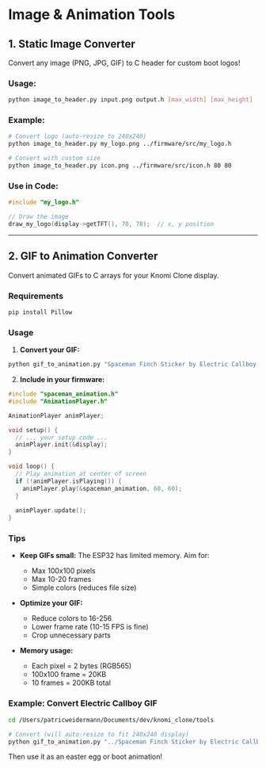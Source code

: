 # Image & Animation Tools

## 1. Static Image Converter

Convert any image (PNG, JPG, GIF) to C header for custom boot logos!

### Usage:

```bash
python image_to_header.py input.png output.h [max_width] [max_height]
```

### Example:

```bash
# Convert logo (auto-resize to 240x240)
python image_to_header.py my_logo.png ../firmware/src/my_logo.h

# Convert with custom size
python image_to_header.py icon.png ../firmware/src/icon.h 80 80
```

### Use in Code:

```cpp
#include "my_logo.h"

// Draw the image
draw_my_logo(display->getTFT(), 70, 70);  // x, y position
```

---

## 2. GIF to Animation Converter

Convert animated GIFs to C arrays for your Knomi Clone display.

### Requirements

```bash
pip install Pillow
```

### Usage

1. **Convert your GIF:**
```bash
python gif_to_animation.py "Spaceman Finch Sticker by Electric Callboy.gif" ../firmware/src/spaceman_animation.h
```

2. **Include in your firmware:**
```cpp
#include "spaceman_animation.h"
#include "AnimationPlayer.h"

AnimationPlayer animPlayer;

void setup() {
  // ... your setup code ...
  animPlayer.init(&display);
}

void loop() {
  // Play animation at center of screen
  if (!animPlayer.isPlaying()) {
    animPlayer.play(&spaceman_animation, 60, 60);
  }
  
  animPlayer.update();
}
```

### Tips

- **Keep GIFs small:** The ESP32 has limited memory. Aim for:
  - Max 100x100 pixels
  - Max 10-20 frames
  - Simple colors (reduces file size)

- **Optimize your GIF:**
  - Reduce colors to 16-256
  - Lower frame rate (10-15 FPS is fine)
  - Crop unnecessary parts

- **Memory usage:**
  - Each pixel = 2 bytes (RGB565)
  - 100x100 frame = 20KB
  - 10 frames = 200KB total

### Example: Convert Electric Callboy GIF

```bash
cd /Users/patricweidermann/Documents/dev/knomi_clone/tools

# Convert (will auto-resize to fit 240x240 display)
python gif_to_animation.py "../Spaceman Finch Sticker by Electric Callboy.gif" ../firmware/src/spaceman_animation.h
```

Then use it as an easter egg or boot animation!
